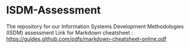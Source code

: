 # ISDM-Assessment
The repository for our Information Systems Development Methodologies (ISDM) assessment 
Link for Markdown cheatsheet : https://guides.github.com/pdfs/markdown-cheatsheet-online.pdf
